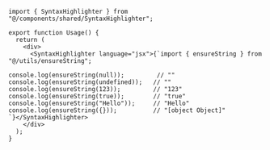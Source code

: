 ﻿```tsx
import { SyntaxHighlighter } from "@/components/shared/SyntaxHighlighter";

export function Usage() {
  return (
    <div>
      <SyntaxHighlighter language="jsx">{`import { ensureString } from "@/utils/ensureString";

console.log(ensureString(null));         // ""
console.log(ensureString(undefined));   // ""
console.log(ensureString(123));         // "123"
console.log(ensureString(true));        // "true"
console.log(ensureString("Hello"));     // "Hello"
console.log(ensureString({}));          // "[object Object]"
`}</SyntaxHighlighter>
    </div>
  );
}

```

